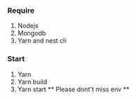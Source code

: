 ### Require
1. Nodejs
2. Mongodb
3.  Yarn  and nest cli
### Start
1. Yarn
2. Yarn build
3.  Yarn start
** Please dont't miss env **